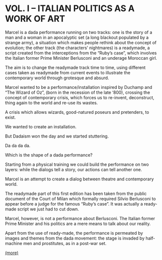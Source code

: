 # VOL. I &#8211; ITALIAN POLITICS AS A WORK OF ART

Marcel is a dada performance running on two tracks: one is the story of a man and a woman in an apocalyptic set (a long blackout populated by a strange army), a situation which makes people rethink about the concept of evolution; the other track (the characters’ nightmares) is a readymade, a script created from the interceptions from the “Ruby’s case”, which involves the Italian former Prime Minister Berlusconi and an underage Moroccan girl.

The aim is to change the readymade track time to time, using different cases taken as readymade from current events to illustrate the contemporary world through grotesque and absurd.

<div class="brm">

Marcel wanted to be a performance/installation inspired by Duchamp and “The Wizard of Oz”, (born in the recession of the late ‘800), crossing the concept of contemporary crisis, which forces us to re-invent, deconstruct, thing again to the world and re-use its wastes.

A crisis which allows wizards, good-natured poseurs and pretenders, to exist.

We wanted to create an installation.

But Dadaism won the day and we started stuttering.

Da da da da.

Which is the shape of a dada performance?

Starting from a physical training we could build the performance on two layers: while the dialogs tell a story, our actions can tell another one.

Marcel is an attempt to create a dialog between theatre and contemporary world.

The readymade part of this first edition has been taken from the public document of the Court of Milan which formally required Silvio Berlusconi to appear before a judge for the famous “Ruby’s case”. It was actually a ready-made script we just had to cut down.

Marcel, however, is not a performance about Berlusconi. The Italian former Prime Minister and his politics are a mere means to talk about our reality.

Apart from the use of ready-made, the performance is permeated by images and themes from the dada movement: the stage is invaded by half-machine men and prostitutes, as in a post-war set.

</div><a href="#" class="brm-more-link">(more)</a>
